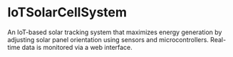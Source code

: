 # IoTSolarCellSystem
An IoT-based solar tracking system that maximizes energy generation by adjusting solar panel orientation using sensors and microcontrollers. Real-time data is monitored via a web interface.

